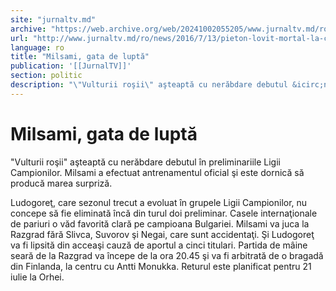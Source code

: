 ```yaml
---
site: "jurnaltv.md"
archive: "https://web.archive.org/web/20241002055205/www.jurnaltv.md/ro/news/2016/7/13/pieton-lovit-mortal-la-causeni-10229156/"
url: "http://www.jurnaltv.md/ro/news/2016/7/13/pieton-lovit-mortal-la-causeni-10229156/"
language: ro
title: "Milsami, gata de luptă"
publication: '[[JurnalTV]]'
section: politic
description: "\"Vulturii roşii\" aşteaptă cu nerăbdare debutul &icirc;n preliminariile Ligii Campionilor. Milsami a efectuat antrenamentul oficial şi este dornică să..."
---
```


# Milsami, gata de luptă

"Vulturii roşii" aşteaptă cu nerăbdare debutul în preliminariile Ligii Campionilor. Milsami a efectuat antrenamentul oficial şi este dornică să producă marea surpriză.

Ludogoreţ, care sezonul trecut a evoluat în grupele Ligii Campionilor, nu concepe să fie eliminată încă din turul doi preliminar. Casele internaţionale de pariuri o văd favorită clară pe campioana Bulgariei. Milsami va juca la Razgrad fără Slivca, Suvorov şi Negai, care sunt accidentaţi. Şi Ludogoreţ va fi lipsită din acceaşi cauză de aportul a cinci titulari. Partida de mâine seară de la Razgrad va începe de la ora 20.45 şi va fi arbitrată de o bragadă din Finlanda, la centru cu Antti Monukka. Returul este planificat pentru 21 iulie la Orhei.